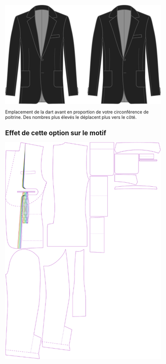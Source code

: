 
![Emplacement des pinces devant](frontdartplacement.svg)

Emplacement de la dart avant en proportion de votre circonférence de poitrine. Des nombres plus élevés le déplacent plus vers le côté.


## Effet de cette option sur le motif
![Cette image montre l'effet de cette option en superposant plusieurs variantes qui ont une valeur différente pour cette option](jaeger_frontdartplacement_sample.svg "Effet de cette option sur le motif")